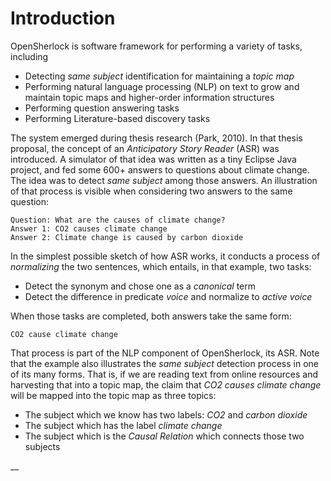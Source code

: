 # Introduction

OpenSherlock is software framework for performing a variety of tasks, including

* Detecting _same subject_ identification for maintaining a _topic map_
* Performing natural language processing \(NLP\) on text to grow and maintain topic maps and higher-order information structures
* Performing question answering tasks
* Performing Literature-based discovery tasks

The system emerged during thesis research \(Park, 2010\). In that thesis proposal, the concept of an _Anticipatory Story Reader_  \(ASR\) was introduced. A simulator of that idea was written as a tiny Eclipse Java project, and fed some 600+ answers to questions about climate change. The idea was to detect _same subject_ among those answers.  An illustration of that process is visible when considering two answers to the same question:

```text
Question: What are the causes of climate change?
Answer 1: CO2 causes climate change
Answer 2: Climate change is caused by carbon dioxide
```

In the simplest possible sketch of how ASR works, it conducts a process of _normalizing_ the two sentences, which entails, in that example, two tasks:

* Detect the synonym and chose one as a _canonical_ term
* Detect the difference in predicate _voice_ and normalize to _active voice_

When those tasks are completed, both answers take the same form:

```text
CO2 cause climate change
```

That process is part of the NLP component of OpenSherlock, its ASR. Note that the example also illustrates the _same subject_ detection process in one of its many forms. That is, if we are reading text from online resources and harvesting that into a topic map, the claim that _CO2 causes climate change_ will be mapped into the topic map as three topics:

* The subject which we know has two labels: _CO2_ and _carbon dioxide_
* The subject which has the label _climate change_
* The subject which is the _Causal Relation_ which connects those two subjects

 __

